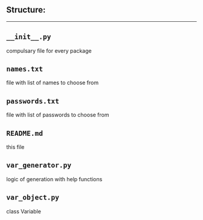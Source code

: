 Structure:
---
---

`__init__.py`
---
compulsary file for every package

`names.txt`
---
file with list of names to choose from

`passwords.txt`
---
file with list of passwords to choose from

`README.md`
---
this file

`var_generator.py`
---
logic of generation with help functions

`var_object.py`
---
class Variable
